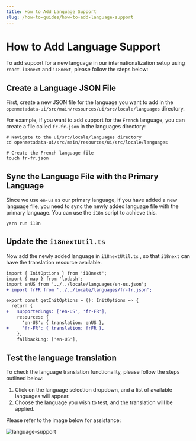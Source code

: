 ```yaml
---
title: How to Add Language Support
slug: /how-to-guides/how-to-add-language-support
---
```


# How to Add Language Support

To add support for a new language in our internationalization setup using `react-i18next` and `i18next`, please follow the steps below:

## Create a Language JSON File

First, create a new JSON file for the language you want to add in the `openmetadata-ui/src/main/resources/ui/src/locale/languages` directory.

For example, if you want to add support for the `French` language, you can create a file called `fr-fr.json` in the languages directory:

```shell
# Navigate to the ui/src/locale/languages directory
cd openmetadata-ui/src/main/resources/ui/src/locale/languages

# Create the French language file
touch fr-fr.json

```

## Sync the Language File with the Primary Language

Since we use `en-us` as our primary language, if you have added a new language file, you need to sync the newly added language file with the primary language. You can use the `i18n` script to achieve this.

```shell
yarn run i18n
```

## Update the `i18nextUtil.ts`

Now add the newly added language in `i18nextUtil.ts` , so that `i18next` can have the translation resource available.

```diff
import { InitOptions } from 'i18next';
import { map } from 'lodash';
import enUS from '../../locale/languages/en-us.json';
+ import frFR from '../../locale/languages/fr-fr.json';

export const getInitOptions = (): InitOptions => {
  return {
+   supportedLngs: ['en-US', 'fr-FR'],
    resources: {
      'en-US': { translation: enUS },
+     'fr-FR': { translation: frFR },
    },
    fallbackLng: ['en-US'],
```

## Test the language translation

To check the language translation functionality, please follow the steps outlined below:

1. Click on the language selection dropdown, and a list of available languages will appear.
2. Choose the language you wish to test, and the translation will be applied.

Please refer to the image below for assistance:

<Image alt="language-support" src="/images/how-to-guides/language-support.png">
